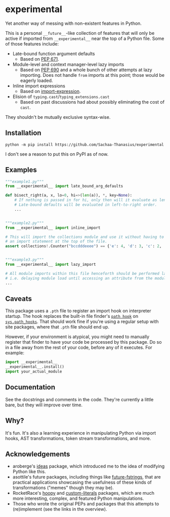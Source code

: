 # experimental
Yet another way of messing with non-existent features in Python.

This is a personal `__future__`-like collection of features that will only be active if imported from `__experimental__` near the top of a Python file. Some of those features include:

- Late-bound function argument defaults
    - Based on [PEP 671](https://peps.python.org/pep-0671/).
- Module-level and context manager-level lazy imports
    - Based on [PEP 690](https://peps.python.org/pep-0690/) and a whole bunch of other attempts at lazy importing. Does not handle `from` imports at this point; those would be eagerly loaded.
- Inline import expressions
    - Based on [import-expression](https://github.com/ioistired/import-expression-parser).
- Elision of `typing.cast`/`typing_extensions.cast`
    - Based on past discussions had about possibly eliminating the cost of `cast`.

They shouldn't be mutually exclusive syntax-wise.


## Installation
```shell
python -m pip install https://github.com/Sachaa-Thanasius/experimental
```
I don't see a reason to put this on PyPI as of now.


## Examples
```py
"""example1.py"""
from __experimental__ import late_bound_arg_defaults

def bisect_right(a, x, lo=0, hi=>(len(a)), *, key=None):
    # If nothing is passed in for hi, only then will it evaluate as len(a).
    # Late-bound defaults will be evaluated in left-to-right order.
    ...


"""example2.py"""
from __experimental__ import inline_import

# This will import the collections module and use it without having to place
# an import statement at the top of the file.
assert collections!.Counter("bccdddeeee") == {'e': 4, 'd': 3, 'c': 2, 'b': 1}


"""example3.py"""
from __experimental__ import lazy_import

# All module imports within this file henceforth should be performed lazily,
# i.e. delaying module load until accessing an attribute from the module.
...
```


## Caveats
This package uses a `.pth` file to register an import hook on interpreter startup. The hook replaces the built-in file finder's [`path hook`](https://docs.python.org/3/library/importlib.html#importlib.machinery.FileFinder.path_hook) on [`sys.path_hooks`](https://docs.python.org/3/library/sys.html#sys.path_hooks). That should work fine if you're using a regular setup with site packages, where that `.pth` file should end up.

However, if your environment is atypical, you might need to manually register that finder to have your code be processed by this package. Do so in a file away from the rest of your code, before any of it executes. For example:

```py
import __experimental__
__experimental__.install()
import your_actual_module
```


## Documentation
See the docstrings and comments in the code. They're currently a little bare, but they will improve over time.


## Why?
It's fun. It's also a learning experience in manipulating Python via import hooks, AST transformations, token stream transformations, and more.


## Acknowledgements
- aroberge's [ideas](https://github.com/aroberge/ideas) package, which introduced me to the idea of modifying Python like this.
- asottile's future packages, including things like [future-fstrings](https://github.com/asottile-archive/future-fstrings), that are practical applications showcasing the usefulness of these kinds of transformations ("memes" though they may be).
- RocketRace's [hoopy](https://github.com/RocketRace/hoopy) and [custom-literals](https://github.com/RocketRace/custom-literals) packages, which are much more interesting, complex, and featured Python manipulations.
- Those who wrote the original PEPs and packages that this attempts to (re)implement (see the links in the overview).
